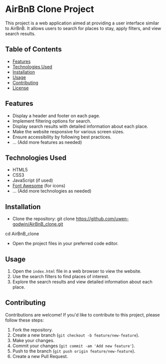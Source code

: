 # AirBnB Clone Project

This project is a web application aimed at providing a user interface similar to AirBnB. It allows users to search for places to stay, apply filters, and view search results.

## Table of Contents

- [Features](#features)
- [Technologies Used](#technologies-used)
- [Installation](#installation)
- [Usage](#usage)
- [Contributing](#contributing)
- [License](#license)

## Features

- Display a header and footer on each page.
- Implement filtering options for search.
- Display search results with detailed information about each place.
- Make the website responsive for various screen sizes.
- Ensure accessibility by following best practices.
- ... (Add more features as needed)

## Technologies Used

- HTML5
- CSS3
- JavaScript (if used)
- [Font Awesome](https://fontawesome.com/) (for icons)
- ... (Add more technologies as needed)

## Installation

- Clone the repository:
	git clone https://github.com/uwen-godwin/AirBnB_clone.git

cd AirBnB_clone

- Open the project files in your preferred code editor.

## Usage

1. Open the `index.html` file in a web browser to view the website.
2. Use the search filters to find places of interest.
3. Explore the search results and view detailed information about each place.

## Contributing

Contributions are welcome! If you'd like to contribute to this project, please follow these steps:

1. Fork the repository.
2. Create a new branch (`git checkout -b feature/new-feature`).
3. Make your changes.
4. Commit your changes (`git commit -am 'Add new feature'`).
5. Push to the branch (`git push origin feature/new-feature`).
6. Create a new Pull Request.
